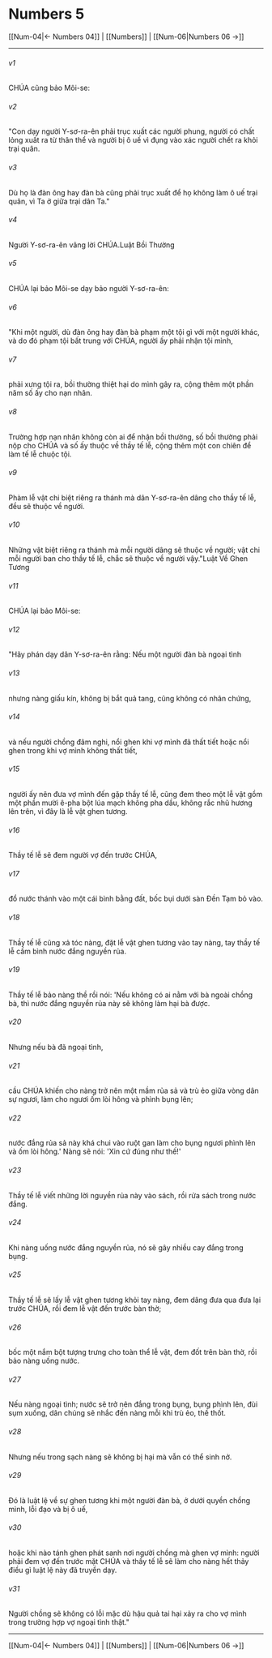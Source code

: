 # Numbers 5

[[Num-04|← Numbers 04]] | [[Numbers]] | [[Num-06|Numbers 06 →]]
***



###### v1 
CHÚA cũng bảo Môi-se: 

###### v2 
"Con dạy người Y-sơ-ra-ên phải trục xuất các người phung, người có chất lỏng xuất ra từ thân thể và người bị ô uế vì đụng vào xác người chết ra khỏi trại quân. 

###### v3 
Dù họ là đàn ông hay đàn bà cũng phải trục xuất để họ không làm ô uế trại quân, vì Ta ở giữa trại dân Ta." 

###### v4 
Người Y-sơ-ra-ên vâng lời CHÚA.Luật Bồi Thường 

###### v5 
CHÚA lại bảo Môi-se dạy bảo người Y-sơ-ra-ên: 

###### v6 
"Khi một người, dù đàn ông hay đàn bà phạm một tội gì với một người khác, và do đó phạm tội bất trung với CHÚA, người ấy phải nhận tội mình, 

###### v7 
phải xưng tội ra, bồi thường thiệt hại do mình gây ra, cộng thêm một phần năm số ấy cho nạn nhân. 

###### v8 
Trường hợp nạn nhân không còn ai để nhận bồi thường, số bồi thường phải nộp cho CHÚA và số ấy thuộc về thầy tế lễ, cộng thêm một con chiên để làm tế lễ chuộc tội. 

###### v9 
Phàm lễ vật chi biệt riêng ra thánh mà dân Y-sơ-ra-ên dâng cho thầy tế lễ, đều sẽ thuộc về người. 

###### v10 
Những vật biệt riêng ra thánh mà mỗi người dâng sẽ thuộc về người; vật chi mỗi người ban cho thầy tế lễ, chắc sẽ thuộc về người vậy."Luật Về Ghen Tương 

###### v11 
CHÚA lại bảo Môi-se: 

###### v12 
"Hãy phán dạy dân Y-sơ-ra-ên rằng: Nếu một người đàn bà ngoại tình 

###### v13 
nhưng nàng giấu kín, không bị bắt quả tang, cũng không có nhân chứng, 

###### v14 
và nếu người chồng đâm nghi, nổi ghen khi vợ mình đã thất tiết hoặc nổi ghen trong khi vợ mình không thất tiết, 

###### v15 
người ấy nên đưa vợ mình đến gặp thầy tế lễ, cũng đem theo một lễ vật gồm một phần mười ê-pha bột lúa mạch không pha dầu, không rắc nhũ hương lên trên, vì đây là lễ vật ghen tương. 

###### v16 
Thầy tế lễ sẽ đem người vợ đến trước CHÚA, 

###### v17 
đổ nước thánh vào một cái bình bằng đất, bốc bụi dưới sàn Đền Tạm bỏ vào. 

###### v18 
Thầy tế lễ cũng xả tóc nàng, đặt lễ vật ghen tương vào tay nàng, tay thầy tế lễ cầm bình nước đắng nguyền rủa. 

###### v19 
Thầy tế lễ bảo nàng thề rồi nói: 'Nếu không có ai nằm với bà ngoài chồng bà, thì nước đắng nguyền rủa này sẽ không làm hại bà được. 

###### v20 
Nhưng nếu bà đã ngoại tình, 

###### v21 
cầu CHÚA khiến cho nàng trở nên một mầm rủa sả và trù ẻo giữa vòng dân sự ngươi, làm cho ngươi ốm lòi hông và phình bụng lên; 

###### v22 
nước đắng rủa sả này khá chui vào ruột gan làm cho bụng ngươi phình lên và ốm lòi hông.' Nàng sẽ nói: 'Xin cứ đúng như thế!' 

###### v23 
Thầy tế lễ viết những lời nguyền rủa này vào sách, rồi rửa sách trong nước đắng. 

###### v24 
Khi nàng uống nước đắng nguyền rủa, nó sẽ gây nhiều cay đắng trong bụng. 

###### v25 
Thầy tế lễ sẽ lấy lễ vật ghen tương khỏi tay nàng, đem dâng đưa qua đưa lại trước CHÚA, rồi đem lễ vật đến trước bàn thờ; 

###### v26 
bốc một nắm bột tượng trưng cho toàn thể lễ vật, đem đốt trên bàn thờ, rồi bảo nàng uống nước. 

###### v27 
Nếu nàng ngoại tình; nước sẽ trở nên đắng trong bụng, bụng phình lên, đùi sụm xuống, dân chúng sẽ nhắc đến nàng mỗi khi trù ẻo, thề thốt. 

###### v28 
Nhưng nếu trong sạch nàng sẽ không bị hại mà vẫn có thể sinh nở. 

###### v29 
Đó là luật lệ về sự ghen tương khi một người đàn bà, ở dưới quyền chồng mình, lỗi đạo và bị ô uế, 

###### v30 
hoặc khi nào tánh ghen phát sanh nơi người chồng mà ghen vợ mình: người phải đem vợ đến trước mặt CHÚA và thầy tế lễ sẽ làm cho nàng hết thảy điều gì luật lệ này đã truyền dạy. 

###### v31 
Người chồng sẽ không có lỗi mặc dù hậu quả tai hại xảy ra cho vợ mình trong trường hợp vợ ngoại tình thật."

***
[[Num-04|← Numbers 04]] | [[Numbers]] | [[Num-06|Numbers 06 →]]
